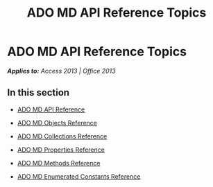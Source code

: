 ﻿---
title: ADO MD API Reference Topics
TOCTitle: ADO MD API reference
ms:assetid: af1d69ed-859d-4f38-88b8-fdcc381a0448
ms:mtpsurl: https://msdn.microsoft.com/en-us/library/JJ249833(v=office.15)
ms:contentKeyID: 48547094
ms.date: 09/18/2015
mtps_version: v=office.15
---

# ADO MD API Reference Topics


_**Applies to:** Access 2013 | Office 2013_

## In this section

  - [ADO MD API Reference](ado-md-api-reference.md)

  - [ADO MD Objects Reference](ado-md-objects-reference.md)

  - [ADO MD Collections Reference](ado-md-collections-reference.md)

  - [ADO MD Properties Reference](ado-md-properties-reference.md)

  - [ADO MD Methods Reference](ado-md-methods-reference.md)

  - [ADO MD Enumerated Constants Reference](ado-md-enumerated-constants-reference.md)


